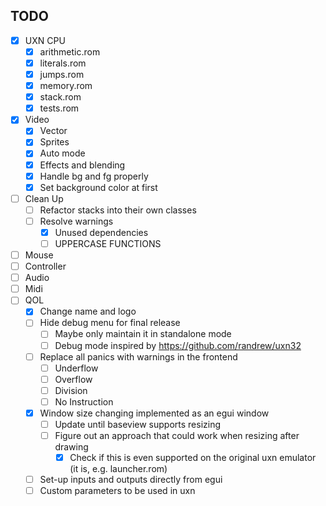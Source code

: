 ## TODO
-[x] UXN CPU
	- [x] arithmetic.rom
	- [x] literals.rom
	- [x] jumps.rom
	- [x] memory.rom
	- [x] stack.rom
	- [x] tests.rom
-[x] Video
	-[x] Vector
	-[x] Sprites
	-[x] Auto mode
	-[x] Effects and blending
	-[x] Handle bg and fg properly
	-[x] Set background color at first
-[ ] Clean Up
	-[ ] Refactor stacks into their own classes
	-[ ] Resolve warnings
		- [x] Unused dependencies
		- [ ] UPPERCASE FUNCTIONS
-[ ] Mouse
-[ ] Controller
-[ ] Audio
-[ ] Midi
-[ ] QOL
	-[x] Change name and logo
	-[ ] Hide debug menu for final release
		-[ ] Maybe only maintain it in standalone mode
		-[ ] Debug mode inspired by https://github.com/randrew/uxn32
	-[ ] Replace all panics with warnings in the frontend
		-[ ] Underflow
		-[ ] Overflow
		-[ ] Division
		-[ ] No Instruction
	-[x] Window size changing implemented as an egui window
		-[ ] Update until baseview supports resizing
		-[ ] Figure out an approach that could work when resizing after drawing
			-[x] Check if this is even supported on the original uxn emulator (it is, e.g. launcher.rom)
	-[ ] Set-up inputs and outputs directly from egui
	-[ ] Custom parameters to be used in uxn